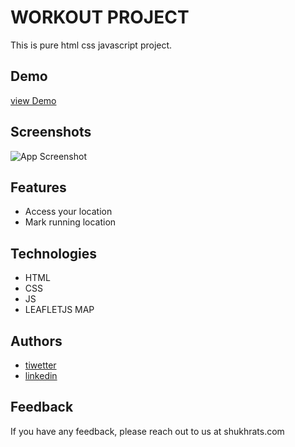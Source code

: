
# WORKOUT PROJECT

This is pure html css javascript project.


## Demo

[view Demo](https://shukhratmamadaliev9797.github.io/mapty-app/)

  
## Screenshots

![App Screenshot](https://www.shukhrats.com/images/projects/large/mapty-app.png)

  
## Features

- Access your location
- Mark running location
## Technologies

- HTML
- CSS
- JS
- LEAFLETJS MAP
  
## Authors

- [tiwetter](https://twitter.com/Shukhrat0969)
- [linkedin](https://www.linkedin.com/in/shukhrat-mamadaliev-b5423019a/)

  
## Feedback

If you have any feedback, please reach out to us at shukhrats.com

  
